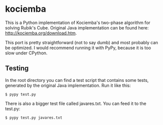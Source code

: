# kociemba
This is a Python implementation of Kociemba's two-phase algorithm for solving Rubik's Cube.
Original Java implementation can be found here: http://kociemba.org/download.htm.

This port is pretty straightforward (not to say dumb) and most probably can be optimized.
I would recommend running it with PyPy, because it is too slow under CPython.

## Testing
In the root directory you can find a test script that contains some tests, generated by the original Java implementation. Run it like this:

```$ pypy test.py```

There is also a bigger test file called javares.txt. You can feed it to the test.py:

```$ pypy test.py javares.txt```
